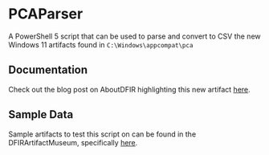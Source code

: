 # PCAParser

 A PowerShell 5 script that can be used to parse and convert to CSV the new Windows 11 artifacts found in `C:\Windows\appcompat\pca`
 
 ## Documentation
 
Check out the blog post on AboutDFIR highlighting this new artifact [here](https://aboutdfir.com/new-windows-11-pro-22h2-evidence-of-execution-artifact/).

## Sample Data

Sample artifacts to test this script on can be found in the DFIRArtifactMuseum, specifically [here](https://github.com/AndrewRathbun/DFIRArtifactMuseum/tree/main/Windows%2FAmcache%2FWin11%2FRathbunVM).
